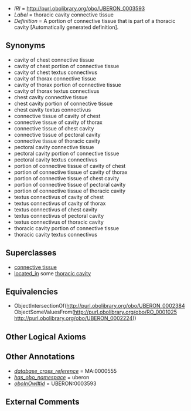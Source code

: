  * *IRI* = http://purl.obolibrary.org/obo/UBERON_0003593
 * *Label* = thoracic cavity connective tissue
 * *Definition* = A portion of connective tissue that is part of a thoracic cavity [Automatically generated definition].

## Synonyms

 * cavity of chest connective tissue
 * cavity of chest portion of connective tissue
 * cavity of chest textus connectivus
 * cavity of thorax connective tissue
 * cavity of thorax portion of connective tissue
 * cavity of thorax textus connectivus
 * chest cavity connective tissue
 * chest cavity portion of connective tissue
 * chest cavity textus connectivus
 * connective tissue of cavity of chest
 * connective tissue of cavity of thorax
 * connective tissue of chest cavity
 * connective tissue of pectoral cavity
 * connective tissue of thoracic cavity
 * pectoral cavity connective tissue
 * pectoral cavity portion of connective tissue
 * pectoral cavity textus connectivus
 * portion of connective tissue of cavity of chest
 * portion of connective tissue of cavity of thorax
 * portion of connective tissue of chest cavity
 * portion of connective tissue of pectoral cavity
 * portion of connective tissue of thoracic cavity
 * textus connectivus of cavity of chest
 * textus connectivus of cavity of thorax
 * textus connectivus of chest cavity
 * textus connectivus of pectoral cavity
 * textus connectivus of thoracic cavity
 * thoracic cavity portion of connective tissue
 * thoracic cavity textus connectivus

## Superclasses

 * [connective tissue](../../UBERON/84/UBERON_0002384.md)
 * [located_in](../../RO/25/RO_0001025.md) some [thoracic cavity](../../UBERON/24/UBERON_0002224.md)

## Equivalencies

 * ObjectIntersectionOf(<http://purl.obolibrary.org/obo/UBERON_0002384> ObjectSomeValuesFrom(<http://purl.obolibrary.org/obo/RO_0001025> <http://purl.obolibrary.org/obo/UBERON_0002224>))

## Other Logical Axioms


## Other Annotations

 * *[database_cross_reference](../../ef/oboInOwl#hasDbXref.md)* = MA:0000555
 * *[has_obo_namespace](../../ce/oboInOwl#hasOBONamespace.md)* = uberon
 * *[oboInOwl#id](../../id/oboInOwl#id.md)* = UBERON:0003593

## External Comments

